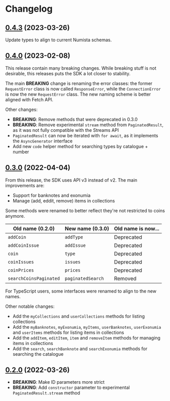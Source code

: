 # Changelog

## [0.4.3](https://github.com/leopiccionia/numista-sdk/compare/v0.4.0...v0.4.3) (2023-03-26)

Update types to align to current Numista schemas.

## [0.4.0](https://github.com/leopiccionia/numista-sdk/compare/v0.3.0...v0.4.0) (2023-02-08)

This release contain many breaking changes. While breaking stuff is not desirable, this releases puts the SDK a lot closer to stability.

The main **BREAKING** change is renaming the error classes: the former `RequestError` class is now called `ResponseError`, while the `ConnectionError` is now the new `RequestError` class. The new naming scheme is better aligned with Fetch API.

Other changes:

- **BREAKING**: Remove methods that were deprecated in 0.3.0
- **BREAKING**: Remove experimental `stream` method from `PaginatedResult`, as it was not fully compatible with the Streams API
- `PaginatedResult` can now be iterated with `for await`, as it implements the `AsyncGenerator` interface
- Add new `code` helper method for searching types by catalogue + number

## [0.3.0](https://github.com/leopiccionia/numista-sdk/compare/v0.2.0...v0.3.0) (2022-04-04)

From this release, the SDK uses API v3 instead of v2. The main improvements are:

- Support for banknotes and exonumia
- Manage (add, eddit, remove) items in collections

Some methods were renamed to better reflect they're not restricted to coins anymore.

| Old name (0.2.0) | New name (0.3.0) | Old name is now... |
|--|--|--|
| `addCoin` | `addType` | Deprecated |
| `addCoinIssue` | `addIssue` | Deprecated |
| `coin` | `type` | Deprecated |
| `coinIssues` | `issues` | Deprecated |
| `coinPrices` | `prices` | Deprecated |
| `searchCoinsPaginated` | `paginatedSearch` | Removed |

For TypeScript users, some interfaces were renamed to align to the new names.

Other notable changes:

- Add the `myCollections` and `userCollections` methods for listing collections
- Add the `myBanknotes`, `myExonumia`, `myItems`, `userBanknotes`, `userExonumia` and `userItems` methods for listing items in collections
- Add the `addItem`, `editItem`, `item` and `removeItem` methods for managing items in collections
- Add the `search`, `searchBanknote` and `searchExonumia` methods for searching the catalogue

## [0.2.0](https://github.com/leopiccionia/numista-sdk/compare/v0.1.0...v0.2.0) (2022-03-26)

- **BREAKING**: Make ID parameters more strict
- **BREAKING**: Add `constructor` parameter to experimental `PaginatedResult.stream` method
